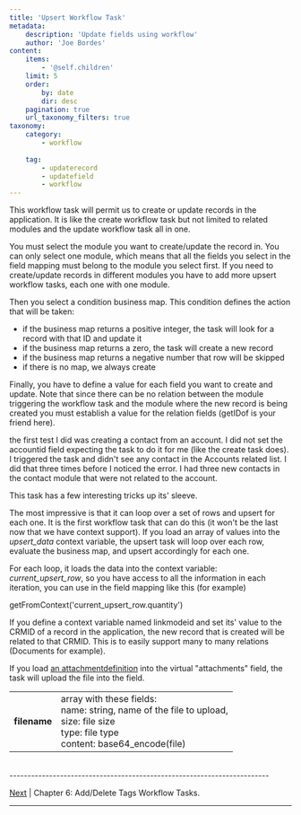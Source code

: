 ```yaml
---
title: 'Upsert Workflow Task'
metadata:
    description: 'Update fields using workflow'
    author: 'Joe Bordes'
content:
    items:
        - '@self.children'
    limit: 5
    order:
        by: date
        dir: desc
    pagination: true
    url_taxonomy_filters: true
taxonomy:
    category:
        - workflow
        
    tag:
        - updaterecord
        - updatefield
        - workflow
---
```



This workflow task will permit us to create or update records in the application. It is like the create workflow task but not limited to related modules and the update workflow task all in one.

You must select the module you want to create/update the record in. You can only select one module, which means that all the fields you select in the field mapping must belong to the module you select first. If you need to create/update records in different modules you have to add more upsert workflow tasks, each one with one module.

Then you select a condition business map. This condition defines the action that will be taken:

-   if the business map returns a positive integer, the task will look for a record with that ID and update it
-   if the business map returns a zero, the task will create a new record
-   if the business map returns a negative number that row will be skipped
-   if there is no map, we always create

Finally, you have to define a value for each field you want to create and update. Note that since there can be no relation between the module triggering the workflow task and the module where the new record is being created you must establish a value for the relation fields (getIDof is your friend here).

<div class="notices blue">
the first test I did was creating a contact from an account. I did not set the accountid field expecting the task to do it for me (like the create task does). I triggered the task and didn't see any contact in the Accounts related list. I did that three times before I noticed the error. I had three new contacts in the contact module that were not related to the account. </div>

This task has a few interesting tricks up its' sleeve.

The most impressive is that it can loop over a set of rows and upsert for each one. It is the first workflow task that can do this (it won't be the last now that we have context support). If you load an array of values into the *upsert_data* context variable, the upsert task will loop over each row, evaluate the business map, and upsert accordingly for each one.

For each loop, it loads the data into the context variable: *current_upsert_row*, so you have access to all the information in each iteration, you can use in the field mapping like this (for example)

<div class="notices blue">
getFromContext('current_upsert_row.quantity')
</div>

If you define a context variable named linkmodeid and set its' value to the CRMID of a record in the application, the new record that is created will be related to that CRMID. This is to easily support many to many relations (Documents for example).

If you load [an attachmentdefinition](http://localhost/coreBOSDocumentation/configuration-tools/webservice-development/docenhance) into the virtual "attachments" field, the task will upload the file into the field.


<table class="table table-striped">
<tbody>
<tr>
<td><strong>filename</strong></td>
<td>array with these fields:<br>
  name: string, name of the file to upload,<br>
  size: file size <br>
  type: file type <br>
  content: base64_encode(file)</td>
</tr>
</tbody>
</table>

<br>
------------------------------------------------------------------------

[Next](http://localhost/coreBOSDocumentation/configuration-tools/workflow/addeltag_workflows) | Chapter 6: Add/Delete Tags Workflow Tasks.

------------------------------------------------------------------------